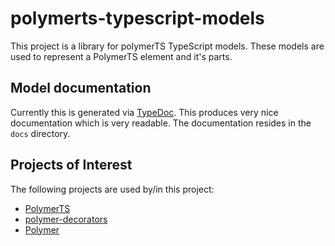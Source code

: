 # polymerts-typescript-models

This project is a library for polymerTS TypeScript models. These models are used to represent a PolymerTS element and it's parts.

## Model documentation

Currently this is generated via [TypeDoc](http://typedoc.org/). This produces very nice documentation which is very readable. The documentation resides in the `docs` directory.

## Projects of Interest

The following projects are used by/in this project:

* [PolymerTS](https://github.com/nippur72/PolymerTS)
* [polymer-decorators](https://github.com/Polymer/polymer-decorators)
* [Polymer](https://polymer-project.org)

